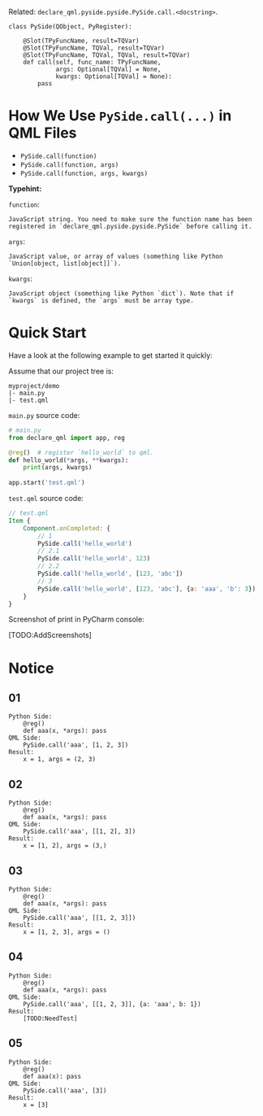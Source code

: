 Related: `declare_qml.pyside.pyside.PySide.call.<docstring>`.

    class PySide(QObject, PyRegister):
        
        @Slot(TPyFuncName, result=TQVar)
        @Slot(TPyFuncName, TQVal, result=TQVar)
        @Slot(TPyFuncName, TQVal, TQVal, result=TQVar)
        def call(self, func_name: TPyFuncName, 
                 args: Optional[TQVal] = None,
                 kwargs: Optional[TQVal] = None):
            pass

# How We Use `PySide.call(...)` in QML Files

- `PySide.call(function)`
- `PySide.call(function, args)`
- `PySide.call(function, args, kwargs)`

**Typehint:**

`function`:

    JavaScript string. You need to make sure the function name has been registered in `declare_qml.pyside.pyside.PySide` before calling it.

`args`:

    JavaScript value, or array of values (something like Python `Union[object, list[object]]`).

`kwargs`: 

    JavaScript object (something like Python `dict`). Note that if `kwargs` is defined, the `args` must be array type.

# Quick Start

Have a look at the following example to get started it quickly:

Assume that our project tree is:

```
myproject/demo
|- main.py
|- test.qml
```

`main.py` source code:

```python
# main.py
from declare_qml import app, reg

@reg()  # register `hello_world` to qml.
def hello_world(*args, **kwargs):
    print(args, kwargs)
    
app.start('test.qml')
```

`test.qml` source code:

```qml
// test.qml
Item {
    Component.onCompleted: {
        // 1
        PySide.call('hello_world')
        // 2.1
        PySide.call('hello_world', 123)
        // 2.2
        PySide.call('hello_world', [123, 'abc'])
        // 3
        PySide.call('hello_world', [123, 'abc'], {a: 'aaa', 'b': 3})
    }
}
```

Screenshot of print in PyCharm console:

[TODO:AddScreenshots]

# Notice

## 01

```
Python Side:
    @reg()
    def aaa(x, *args): pass
QML Side:
    PySide.call('aaa', [1, 2, 3])
Result:
    x = 1, args = (2, 3)
```

## 02

```
Python Side:
    @reg()
    def aaa(x, *args): pass
QML Side:
    PySide.call('aaa', [[1, 2], 3])
Result:
    x = [1, 2], args = (3,)
```

## 03

```
Python Side:
    @reg()
    def aaa(x, *args): pass
QML Side:
    PySide.call('aaa', [[1, 2, 3]])
Result:
    x = [1, 2, 3], args = ()
```

## 04

```
Python Side:
    @reg()
    def aaa(x, *args): pass
QML Side:
    PySide.call('aaa', [[1, 2, 3]], {a: 'aaa', b: 1})
Result:
    [TODO:NeedTest]
```

## 05

```
Python Side:
    @reg()
    def aaa(x): pass
QML Side:
    PySide.call('aaa', [3])
Result:
    x = [3]
```
